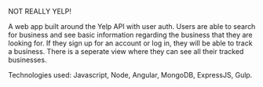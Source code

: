 
NOT REALLY YELP!

A web app built around the Yelp API with user auth.  Users are able to search for business and see basic information regarding the business that they are looking for.  If they sign up for an account or log in, they will be able to track a business.  There is a seperate view where they can see all their tracked businesses.

Technologies used: Javascript, Node, Angular, MongoDB, ExpressJS, Gulp.


